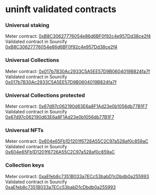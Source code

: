 # uninft validated contracts


### Universal staking
Meter contract:  [0xB8C30627776054e86d6BF0f92c4e957Dd38ce2f4](https://scan.meter.io/address/0xB8C30627776054e86d6BF0f92c4e957Dd38ce2f4)
Validated contract in Sourcify [0xB8C30627776054e86d6BF0f92c4e957Dd38ce2f4](https://repo.sourcify.dev/contracts/full_match/82/0xB8C30627776054e86d6BF0f92c4e957Dd38ce2f4/)

### Universal Collections
Meter contract:  [0x017b7B30Ac2933C5A5EE57D9B0604019B824fa7f](https://scan.meter.io/address/0x017b7B30Ac2933C5A5EE57D9B0604019B824fa7f)
Validated contract in Sourcify [0x017b7B30Ac2933C5A5EE57D9B0604019B824fa7f](https://repo.sourcify.dev/contracts/full_match/82/0x017b7B30Ac2933C5A5EE57D9B0604019B824fa7f/)

### Universal Collections protected
Meter contract:  [0x67d97c062190d63E6a8F1Ad23e0b1056db77B1F7](https://scan.meter.io/address/0x67d97c062190d63E6a8F1Ad23e0b1056db77B1F7)
Validated contract in Sourcify [0x67d97c062190d63E6a8F1Ad23e0b1056db77B1F7](https://repo.sourcify.dev/contracts/full_match/82/0x67d97c062190d63E6a8F1Ad23e0b1056db77B1F7/)

### Universal NFTs
Meter contract:  [0x604e65Fb1D1201f6726A55C2C97a528af0c859aC](https://scan.meter.io/address/0x604e65Fb1D1201f6726A55C2C97a528af0c859aC)
Validated contract in Sourcify [0x604e65Fb1D1201f6726A55C2C97a528af0c859aC](https://repo.sourcify.dev/contracts/partial_match/82/0x604e65Fb1D1201f6726A55C2C97a528af0c859aC/)

### Collection keys
Meter contract:  [0xaEfeb8c7351B033a7ECc53babD1cDbdb0a255993](https://scan.meter.io/address/0xaEfeb8c7351B033a7ECc53babD1cDbdb0a255993)
Validated contract in Sourcify [0xaEfeb8c7351B033a7ECc53babD1cDbdb0a255993](https://repo.sourcify.dev/contracts/full_match/82/0xaEfeb8c7351B033a7ECc53babD1cDbdb0a255993/)